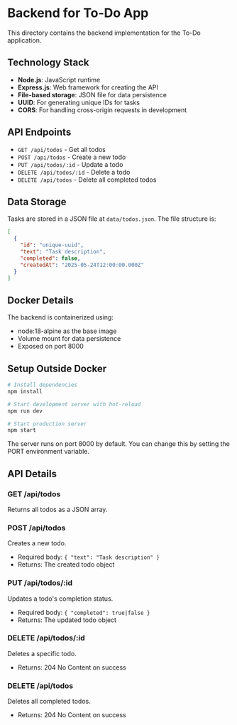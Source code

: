 # Backend for To-Do App

This directory contains the backend implementation for the To-Do application.

## Technology Stack

- **Node.js**: JavaScript runtime
- **Express.js**: Web framework for creating the API
- **File-based storage**: JSON file for data persistence
- **UUID**: For generating unique IDs for tasks
- **CORS**: For handling cross-origin requests in development

## API Endpoints

- `GET /api/todos` - Get all todos
- `POST /api/todos` - Create a new todo
- `PUT /api/todos/:id` - Update a todo
- `DELETE /api/todos/:id` - Delete a todo
- `DELETE /api/todos` - Delete all completed todos

## Data Storage

Tasks are stored in a JSON file at `data/todos.json`. The file structure is:

```json
[
  {
    "id": "unique-uuid",
    "text": "Task description",
    "completed": false,
    "createdAt": "2025-05-24T12:00:00.000Z"
  }
]
```

## Docker Details

The backend is containerized using:
- node:18-alpine as the base image
- Volume mount for data persistence
- Exposed on port 8000

## Setup Outside Docker

```bash
# Install dependencies
npm install

# Start development server with hot-reload
npm run dev

# Start production server
npm start
```

The server runs on port 8000 by default. You can change this by setting the PORT environment variable.

## API Details

### GET /api/todos
Returns all todos as a JSON array.

### POST /api/todos
Creates a new todo.
- Required body: `{ "text": "Task description" }`
- Returns: The created todo object

### PUT /api/todos/:id
Updates a todo's completion status.
- Required body: `{ "completed": true|false }`
- Returns: The updated todo object

### DELETE /api/todos/:id
Deletes a specific todo.
- Returns: 204 No Content on success

### DELETE /api/todos
Deletes all completed todos.
- Returns: 204 No Content on success
